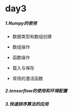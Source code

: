 

# day3

##### 1.Numpy的使用

+ 数据类型和数组创建

+ 数组操作

+ 函数操作

+ 载入与保存

+ 常用的激活函数

##### 2.tensorflow的使用和环境配置

##### 3.快速排序算法的应用




